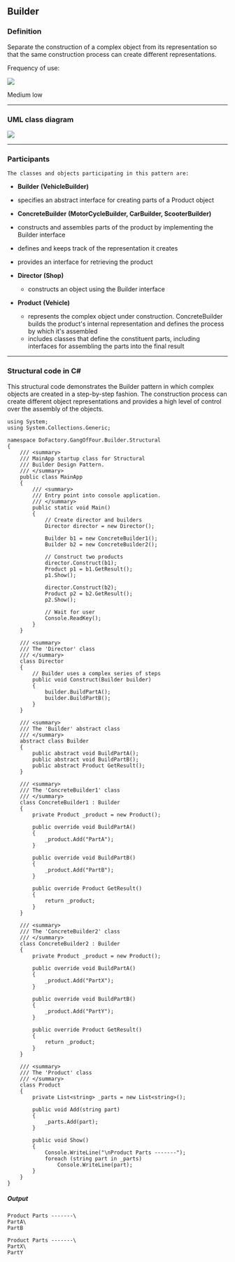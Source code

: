 Builder
------

### Definition

Separate the construction of a complex object from its representation so that the same construction process can create different representations.

Frequency of use:

![](https://www.dofactory.com/images/use_medium_low.gif)

Medium low

* * * * *

### UML class diagram

![](https://www.dofactory.com/images/diagrams/net/builder.gif)

* * * * *

### Participants

    The classes and objects participating in this pattern are:

-   **Builder**  **(VehicleBuilder)**

-   specifies an abstract interface for creating parts of a Product object

-   **ConcreteBuilder**  **(MotorCycleBuilder, CarBuilder, ScooterBuilder)**

-   constructs and assembles parts of the product by implementing the Builder interface
-   defines and keeps track of the representation it creates
-   provides an interface for retrieving the product

-   **Director**  **(Shop)**
    -   constructs an object using the Builder interface
-   **Product**  **(Vehicle)**
    -   represents the complex object under construction. ConcreteBuilder builds the product's internal representation and defines the process by which it's assembled
    -   includes classes that define the constituent parts, including interfaces for assembling the parts into the final result

* * * * *

### Structural code in C#

This structural code demonstrates the Builder pattern in which complex objects are created in a step-by-step fashion. The construction process can create different object representations and provides a high level of control over the assembly of the objects.
    
    using System;
    using System.Collections.Generic;
    
    namespace DoFactory.GangOfFour.Builder.Structural
    {
        /// <summary>
        /// MainApp startup class for Structural
        /// Builder Design Pattern.
        /// </summary>
        public class MainApp
        {
            /// <summary>
            /// Entry point into console application.
            /// </summary>
            public static void Main()
            {
                // Create director and builders
                Director director = new Director();
    
                Builder b1 = new ConcreteBuilder1();
                Builder b2 = new ConcreteBuilder2();
    
                // Construct two products
                director.Construct(b1);
                Product p1 = b1.GetResult();
                p1.Show();
    
                director.Construct(b2);
                Product p2 = b2.GetResult();
                p2.Show();
    
                // Wait for user
                Console.ReadKey();
            }
        }
    
        /// <summary>
        /// The 'Director' class
        /// </summary>
        class Director
        {
            // Builder uses a complex series of steps
            public void Construct(Builder builder)
            {
                builder.BuildPartA();
                builder.BuildPartB();
            }
        }
    
        /// <summary>
        /// The 'Builder' abstract class
        /// </summary>
        abstract class Builder
        {
            public abstract void BuildPartA();
            public abstract void BuildPartB();
            public abstract Product GetResult();
        }
    
        /// <summary>
        /// The 'ConcreteBuilder1' class
        /// </summary>
        class ConcreteBuilder1 : Builder
        {
            private Product _product = new Product();
    
            public override void BuildPartA()
            {
                _product.Add("PartA");
            }
    
            public override void BuildPartB()
            {
                _product.Add("PartB");
            }
    
            public override Product GetResult()
            {
                return _product;
            }
        }
    
        /// <summary>
        /// The 'ConcreteBuilder2' class
        /// </summary>
        class ConcreteBuilder2 : Builder
        {
            private Product _product = new Product();
    
            public override void BuildPartA()
            {
                _product.Add("PartX");
            }
    
            public override void BuildPartB()
            {
                _product.Add("PartY");
            }
    
            public override Product GetResult()
            {
                return _product;
            }
        }
    
        /// <summary>
        /// The 'Product' class
        /// </summary>
        class Product
        {
            private List<string> _parts = new List<string>();
    
            public void Add(string part)
            {
                _parts.Add(part);
            }
    
            public void Show()
            {
                Console.WriteLine("\nProduct Parts -------");
                foreach (string part in _parts)
                    Console.WriteLine(part);
            }
        }
    }

##### Output

	Product Parts -------\
	PartA\
	PartB

	Product Parts -------\
	PartX\
	PartY